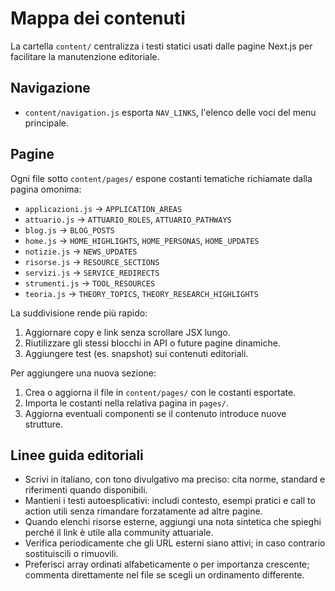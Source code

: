 # Mappa dei contenuti

La cartella `content/` centralizza i testi statici usati dalle pagine Next.js per facilitare la manutenzione editoriale.

## Navigazione

- `content/navigation.js` esporta `NAV_LINKS`, l'elenco delle voci del menu principale.

## Pagine

Ogni file sotto `content/pages/` espone costanti tematiche richiamate dalla pagina omonima:

- `applicazioni.js` → `APPLICATION_AREAS`
- `attuario.js` → `ATTUARIO_ROLES`, `ATTUARIO_PATHWAYS`
- `blog.js` → `BLOG_POSTS`
- `home.js` → `HOME_HIGHLIGHTS`, `HOME_PERSONAS`, `HOME_UPDATES`
- `notizie.js` → `NEWS_UPDATES`
- `risorse.js` → `RESOURCE_SECTIONS`
- `servizi.js` → `SERVICE_REDIRECTS`
- `strumenti.js` → `TOOL_RESOURCES`
- `teoria.js` → `THEORY_TOPICS`, `THEORY_RESEARCH_HIGHLIGHTS`

La suddivisione rende più rapido:

1. Aggiornare copy e link senza scrollare JSX lungo.
2. Riutilizzare gli stessi blocchi in API o future pagine dinamiche.
3. Aggiungere test (es. snapshot) sui contenuti editoriali.

Per aggiungere una nuova sezione:

1. Crea o aggiorna il file in `content/pages/` con le costanti esportate.
2. Importa le costanti nella relativa pagina in `pages/`.
3. Aggiorna eventuali componenti se il contenuto introduce nuove strutture.

## Linee guida editoriali

- Scrivi in italiano, con tono divulgativo ma preciso: cita norme, standard e riferimenti quando disponibili.
- Mantieni i testi autoesplicativi: includi contesto, esempi pratici e call to action utili senza rimandare forzatamente ad altre pagine.
- Quando elenchi risorse esterne, aggiungi una nota sintetica che spieghi perché il link è utile alla community attuariale.
- Verifica periodicamente che gli URL esterni siano attivi; in caso contrario sostituiscili o rimuovili.
- Preferisci array ordinati alfabeticamente o per importanza crescente; commenta direttamente nel file se scegli un ordinamento differente.
